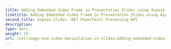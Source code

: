 ```yaml
---
title: Adding Embedded Video Frame in Presentation Slides using Aspose.Slides
linktitle: Adding Embedded Video Frame in Presentation Slides using Aspose.Slides
second_title: Aspose.Slides .NET PowerPoint Processing API
description: 
type: docs
weight: 19
url: /net/image-and-video-manipulation-in-slides/adding-embedded-video-frame/
---
```

